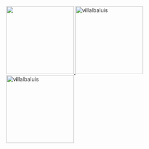 <a href="https://github.com/villalbaluis">
<img src="https://github-readme-stats-git-masterrstaa-rickstaa.vercel.app/api?username=villalbaluis&show_icons=true&hide_border=true&count_private=true&include_all_commits=true&theme=tokyonight&ver=2" height="180em"/>
<img src="https://github-readme-streak-stats.herokuapp.com/?user=villalbaluis&theme=tokyonight&hide_border=true" height="180em" alt="villalbaluis"/>
<img height="180em" src="https://github-readme-stats.vercel.app/api/top-langs?username=villalbaluis&show_icons=true&locale=en&layout=compact&theme=tokyonight" alt="villalbaluis" /></a>
